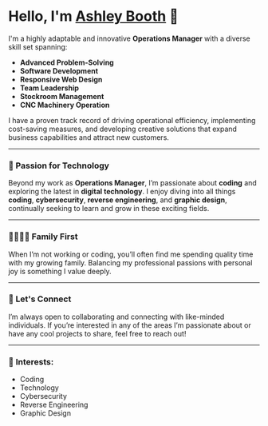 # Hello, I'm [Ashley Booth](https://ashley-booth.com) 👋

I'm a highly adaptable and innovative **Operations Manager** with a diverse skill set spanning:

- **Advanced Problem-Solving**
- **Software Development**
- **Responsive Web Design**
- **Team Leadership**
- **Stockroom Management**
- **CNC Machinery Operation**

I have a proven track record of driving operational efficiency, implementing cost-saving measures, and developing creative solutions that expand business capabilities and attract new customers.

---

### 🔧 Passion for Technology

Beyond my work as **Operations Manager**, I’m passionate about **coding** and exploring the latest in **digital technology**. I enjoy diving into all things **coding**, **cybersecurity**, **reverse engineering**, and **graphic design**, continually seeking to learn and grow in these exciting fields.

---

### 👨‍👩‍👧‍👦 Family First

When I’m not working or coding, you’ll often find me spending quality time with my growing family. Balancing my professional passions with personal joy is something I value deeply.

---

### 💬 Let's Connect

I’m always open to collaborating and connecting with like-minded individuals. If you’re interested in any of the areas I’m passionate about or have any cool projects to share, feel free to reach out!

---

### 🔗 **Interests**:
- Coding
- Technology
- Cybersecurity
- Reverse Engineering
- Graphic Design
